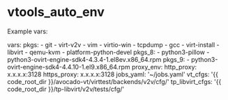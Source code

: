# vtools_auto_env

Example vars:

  vars:
    pkgs:
      - git
      - virt-v2v
      - vim
      - virtio-win
      - tcpdump
      - gcc
      - virt-install
      - libvirt
      - qemu-kvm
      - platform-python-devel
    pkgs_8:
      - python3-pillow
      - python3-ovirt-engine-sdk4-4.3.4-1.el8ev.x86_64.rpm
    pkgs_9:
      - python3-ovirt-engine-sdk4-4.4.10-1.el9.x86_64.rpm
    proxy_env:
      http_proxy: x.x.x.x:3128
      https_proxy: x.x.x.x:3128
    jobs_yaml: '~/jobs.yaml'
    vt_cfgs: '{{ code_root_dir }}/avocado-vt/virttest/backends/v2v/cfg/'
    tp_libvirt_cfgs: '{{ code_root_dir }}/tp-libvirt/v2v/tests/cfg/'
